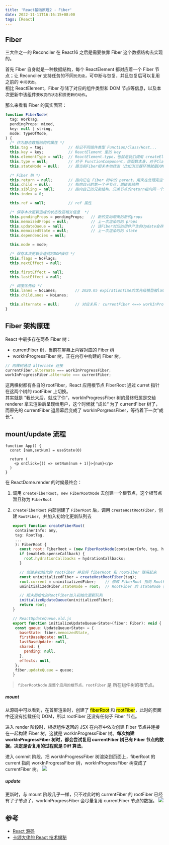 ```yaml
---
title: 'React基础原理2 - Fiber'
date: 2022-11-11T16:16:15+08:00
tags: [React]
---
```


## Fiber

三大件之一的 Reconciler 在 React16 之后是需要依靠 Fiber 这个数据结构去实现的。

首先 Fiber 自身就是一种数据结构，每个 ReactElement 都对应着一个 Fiber 节点；让 Reconciler 支持任务的不同`优先级`，可中断与恢复，并且恢复后可以复用之前的 `中间状态`。  
相比 ReactElement，Fiber 存储了对应的组件类型和 DOM 节点等信息，以及本次更新中该组件`要改变的状态`和`要更新的动作`。

那么来看看 Fiber 的真实面容：

```JavaScript
function FiberNode(
  tag: WorkTag,
  pendingProps: mixed,
  key: null | string,
  mode: TypeOfMode,
) {
  /* 作为静态数据结构的属性 */
  this.tag = tag;           // 标记不同组件类型 Function/Class/Host...
  this.key = key;           // ReactElement 里的 key
  this.elementType = null;  // ReactElement.type，也就是我们调用 createElement 的第一个参数，大部分情况同type，某些情况不同，比如FunctionComponent使用React.memo包裹
  this.type = null;         // 对于 FunctionComponent，指函数本身，对于ClassComponent，指class，对于HostComponent，指DOM节点tagName
  this.stateNode = null;    // 跟当前Fiber相关本地状态（比如浏览器环境就是DOM节点）

  /* Fiber 树 */
  this.return = null;       // 指向它在 Fiber 树中的 parent，用来在处理完这个节点之后向上返回
  this.child = null;        // 指向自己的第一个子节点，单链表结构
  this.sibling = null;      // 指向自己的兄弟结构，兄弟节点的return指向同一个父节点
  this.index = 0;

  this.ref = null;          // ref 属性

  /* 保存本次更新造成的状态改变相关信息  */
  this.pendingProps = pendingProps;   // 新的变动带来的新的props
  this.memoizedProps = null;          // 上一次渲染时的 props
  this.updateQueue = null;            // 该Fiber对应的组件产生的Update会存放在这个队列里面
  this.memoizedState = null;          // 上一次渲染时的 state
  this.dependencies = null;

  this.mode = mode;

  /* 保存本次更新会造成的DOM操作 */
  this.flags = NoFlags;
  this.nextEffect = null;

  this.firstEffect = null;
  this.lastEffect = null;

  /* 调度优先级 */
  this.lanes = NoLanes;        // 2020.05 expirationTime的优先级模型被lanes取代
  this.childLanes = NoLanes;

  this.alternate = null;       // 对应关系： currentFiber <==> workInProgressFiber 在渲染完成之后他们会交换位置
}
```

## Fiber 架构原理

React 中最多存在两条 Fiber 树：

- currentFiber 树，当前在屏幕上内容对应的 Fiber 树
- workInProgressFiber 树，正在内存中构建的 Fiber 树。

```JavaScript
// 两棵树通过 alternate 连接
currentFiber.alternate === workInProgressFiber;
workInProgressFiber.alternate === currentFiber;
```

这两棵树都有各自的 rootFiber，React 应用根节点 FiberRoot 通过 curret 指针在这两个树的 rootFiber 上切换。  
其实就是 ”我长大后，就成了你“，workInProgressFiber 树的最终归属是交给 renderer 拿去渲染后呈现给用户，这个时候就 ”成长“ 为了 currentFiber 树了，而原先的 currentFiber 退居幕后变成了 workInPorgressFiber，等待着下一次”成长“。

## mount/update 流程

```JSX
function App() {
  const [num,setNum] = useState(0)

  return (
    <p onClick={() => setNum(num + 1)}>{num}</p>
  )
}
```

在 ReactDome.render 的时候最终会：

1. 调用 `createFiberRoot`，`new FiberRootNode` 去创建一个根节点，这个根节点暂且称为 `FiberRoot`
2. `createFiberRoot` 内部创建了 `FiberRoot` 后，调用 `createHostRootFiber`，创建 `RootFiber`，并加入初始化更新队列去

   ```JavaScript
   export function createFiberRoot(
    containerInfo: any,
    tag: RootTag,
    ...
    ): FiberRoot {
      const root: FiberRoot = (new FiberRootNode(containerInfo, tag, hydrate): any);
      if (enableSuspenseCallback) {
        root.hydrationCallbacks = hydrationCallbacks;
      }

      // 创建未初始化的 rootFiber 并且将 fiberRoot 和 rootFiber 联系起来
      const uninitializedFiber = createHostRootFiber(tag);
      root.current = uninitializedFiber;    // 修改 FiberRoot 指向 RootFiber
      uninitializedFiber.stateNode = root;  // RootFiber 的 stateNode 指向 FiberRoot, stateNode is any.

      // 把未初始化的RootFiber加入初始化更新队列
      initializeUpdateQueue(uninitializedFiber);
      return root;
   }

   // ReactUpdateQueue.old.js
   export function initializeUpdateQueue<State>(fiber: Fiber): void {
    const queue: UpdateQueue<State> = {
      baseState: fiber.memoizedState,
      firstBaseUpdate: null,
      lastBaseUpdate: null,
      shared: {
        pending: null,
      },
      effects: null,
    };
    fiber.updateQueue = queue;
   }
   ```

> `fiberRootNode` `是整个应用的根节点，rootFiber` 是 <App/> 所在组件树的根节点。

##### mount

从源码中可以看到，在首屏渲染时，创建了 <mark>fiberRoot</mark> 和 <mark>rootFiber</mark>，此时的页面中还没有挂载任何 DOM，所以 rootFiber 还没有任何子 Fiber 节点。

进入 render 阶段时，根据组件返回的 JSX 在内存中依次创建 Fiber 节点并连接在一起构建 Fiber 树，这就是 workInProgressFiber 树。**每次构建 workInProgressFiber 树时，都会尝试复用 currentFiber 树已有 Fiber 节点的数据，决定是否复用的过程就是 Diff 算法**。

进入 commit 阶段，把 workInProgressFiber 树渲染到页面上，fiberRoot 的 current 指向 workInProgressFiber 树，workInProgressFiber 树变成了 currentFiber 树。
![](https://cdn.staticaly.com/gh/yokiizx/picgo@master/img/202211130020382.png)

##### update

更新时，与 mount 阶段几乎一样，只不过此时的 currentFiber 的 rootFiber 已经有了子节点了，workInProgressFiber 会尽量复用 currentFiber 节点的数据。
![](https://cdn.staticaly.com/gh/yokiizx/picgo@master/img/202211130020090.png)

## 参考

- [React 源码](https://github.com/facebook/react)
- [卡颂大佬的 React 技术揭秘](https://react.iamkasong.com/)

